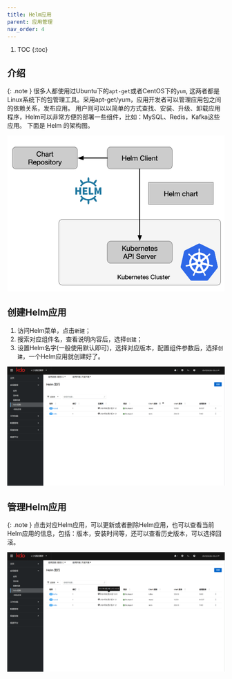 ```yaml
---
title: Helm应用
parent: 应用管理
nav_order: 4
---
```


1. TOC
{:toc}

   
## 介绍

{: .note }
很多人都使用过Ubuntu下的`apt-get`或者CentOS下的`yum`, 这两者都是Linux系统下的包管理工具。采用apt-get/yum，应用开发者可以管理应用包之间的依赖关系，发布应用。
用户则可以以简单的方式查找、安装、升级、卸载应用程序，Helm可以非常方便的部署一些组件，比如：MySQL、Redis，Kafka这些应用。
下面是 Helm 的架构图。

![Helm 架构图](imgs/helm-chart.png)


## 创建Helm应用

1. 访问Helm菜单，点击`新建`；
2. 搜索对应组件名，查看说明内容后，选择`创建`；
3. 设置Helm名字(一般使用默认即可)，选择对应版本，配置组件参数后，选择`创建`，一个Helm应用就创建好了。

![](imgs/createHelm.gif)



## 管理Helm应用

{: .note }
点击对应Helm应用，可以更新或者删除Helm应用，也可以查看当前Helm应用的信息，包括：版本，安装时间等，还可以查看历史版本，可以选择回滚。

![](imgs/manageHelm.gif)
